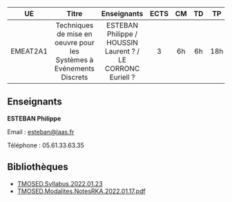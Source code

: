 
| UE | Titre | Enseignants | ECTS | CM | TD | TP | Exam |
|:---:|:---:|:---:|:---:|:---:|:---:|:---:|:---:|
| EMEAT2A1 | Techniques de mise en oeuvre pour les Systèmes à Evénements Discrets | ESTEBAN Philippe / HOUSSIN Laurent ? / LE CORRONC Euriell ? | 3 | 6h | 6h | 18h | ? |

## Enseignants


**ESTEBAN Philippe**

Email : esteban@laas.fr

Téléphone : 05.61.33.63.35


## Bibliothèques

- [TMOSED.Syllabus.2022.01.23](https://www.dropbox.com/s/xxp7b0m6clybfvi/TMOSED.Syllabus.2022.01.23.pdf?dl=0)
- [TMOSED.Modalites.NotesRKA.2022.01.17.pdf](https://www.dropbox.com/s/b5u7uekl9kyv4du/TMOSED.Modalites.NotesRKA.2022.01.17.pdf?dl=0)